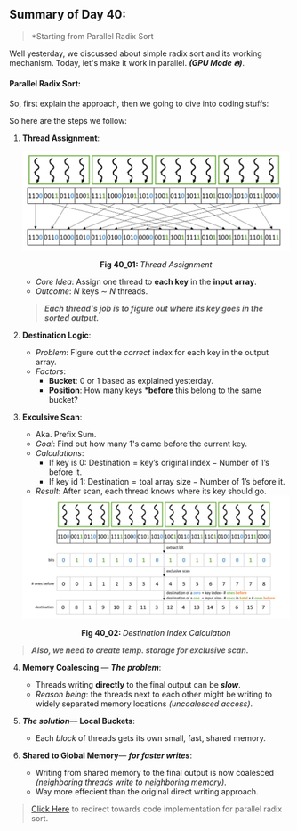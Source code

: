 ## Summary of Day 40:

> *Starting from Parallel Radix Sort

Well yesterday, we discussed about simple radix sort and its working mechanism. Today, let's make it work in parallel. ***(GPU Mode 🔥)***.

#### **Parallel Radix Sort:**

So, first explain the approach, then we going to dive into coding stuffs:

So here are the steps we follow:

1. **Thread Assignment**:
    <div align="center">
        <img src="./images/thread_assignment.png" width="500px">
        <p><b>Fig 40_01: </b><i>Thread Assignment</i></p>
    </div>

    - *Core Idea*: Assign one thread to **each key** in the **input array**.
    - *Outcome*: $N$ keys $\sim$ $N$ threads. 

    > ***Each thread's job is to figure out where its key goes in the sorted output.***

2. **Destination Logic**:
    - *Problem*: Figure out the *correct* index for each key in the output array.
    - *Factors*:
        - **Bucket**: $0$ or $1$ based as explained yesterday.
        - **Position**: How many keys ***before** this belong to the same bucket?

3. **Exculsive Scan**:
    - Aka. Prefix Sum.
    - *Goal*: Find out how many $1$'s came before the current key.
    - *Calculations*:
        - If key is $0$: $\text{Destination} = \text{key's original index} - \text{Number of 1's before it}.$
        - If key id $1$: $\text{Destination} = \text{toal array size} - \text{Number of 1's before it}.$
    - *Result*: After scan, each thread knows where its key should go. 

    <div align="center">
        <img src="./images/destination_index.png" width="500px">
        <p><b>Fig 40_02: </b><i>Destination Index Calculation</i></p>
    </div>

> ***Also, we need to create temp. storage for exclusive scan.***

4. **Memory Coalescing** — ***The problem***:
    - Threads writing **directly** to the final output can be ***slow***. 
    - *Reason being*: the threads next to each other might be writing to widely separated memory locations *(uncoalesced access)*.

5. ***The solution***— **Local Buckets**:
    - Each *block* of threads gets its own small, fast, shared memory.

6. **Shared to Global Memory**— ***for faster writes***:
    - Writing from shared memory to the final output is now coalesced *(neighboring threads write to neighboring memory)*.
    - Way more effecient than the original direct writing approach.

> [Click Here](./parallel_radix.cu) to redirect towards code implementation for parallel radix sort. 